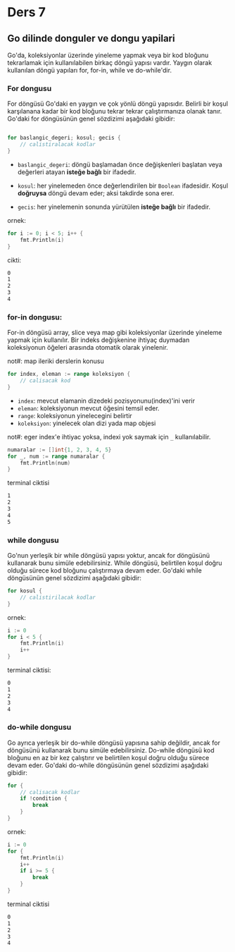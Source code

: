 # Ders 7

## Go dilinde donguler ve dongu yapilari


Go'da, koleksiyonlar üzerinde yineleme yapmak veya bir kod bloğunu tekrarlamak için kullanılabilen birkaç döngü yapısı vardır. Yaygın olarak kullanılan döngü yapıları for, for-in, while ve do-while'dir. 

### For dongusu

For döngüsü Go'daki en yaygın ve çok yönlü döngü yapısıdır. Belirli bir koşul karşılanana kadar bir kod bloğunu tekrar tekrar çalıştırmanıza olanak tanır. Go'daki for döngüsünün genel sözdizimi aşağıdaki gibidir:

```go

for baslangic_degeri; kosul; gecis {
    // calistiralacak kodlar
}
```

* `baslangic_degeri`: döngü başlamadan önce değişkenleri başlatan veya değerleri atayan **isteğe bağlı** bir ifadedir.
* `kosul`: her yinelemeden önce değerlendirilen bir `Boolean` ifadesidir. Koşul **doğruysa** döngü devam eder; aksi takdirde sona erer.

* `gecis`: her yinelemenin sonunda yürütülen **isteğe bağlı** bir ifadedir.

ornek: 

```go
for i := 0; i < 5; i++ {
    fmt.Println(i)
}

```

cikti: 
```bash
0
1
2
3
4
```

### for-in dongusu:
For-in döngüsü array, slice veya map gibi koleksiyonlar üzerinde yineleme yapmak için kullanılır. Bir indeks değişkenine ihtiyaç duymadan koleksiyonun öğeleri arasında otomatik olarak yinelenir.

not#: map ileriki derslerin konusu

```go
for index, eleman := range koleksiyon {
    // calisacak kod
}

```

* `index`: mevcut elamanin dizedeki pozisyonunu(index)'ini verir
* `eleman`: koleksiyonun mevcut öğesini temsil eder.
* `range`: koleksiyonun yinelecegini belirtir
* `koleksiyon`: yinelecek olan dizi yada map objesi

not#: eger index'e ihtiyac yoksa, indexi yok saymak için  `_`  kullanılabilir.


```go
numaralar := []int{1, 2, 3, 4, 5}
for _, num := range numaralar {
    fmt.Println(num)
}
```

terminal ciktisi 
```bash
1
2
3
4
5
```

### while dongusu

Go'nun yerleşik bir while döngüsü yapısı yoktur, ancak for döngüsünü kullanarak bunu simüle edebilirsiniz. While döngüsü, belirtilen koşul doğru olduğu sürece kod bloğunu çalıştırmaya devam eder. Go'daki while döngüsünün genel sözdizimi aşağıdaki gibidir:

```go
for kosul {
    // calistirilacak kodlar
}
```

ornek:
```go
i := 0
for i < 5 {
    fmt.Println(i)
    i++
}
```
terminal ciktisi:
```bash
0
1
2
3
4
```


### do-while dongusu

Go ayrıca yerleşik bir do-while döngüsü yapısına sahip değildir, ancak for döngüsünü kullanarak bunu simüle edebilirsiniz. Do-while döngüsü kod bloğunu en az bir kez çalıştırır ve belirtilen koşul doğru olduğu sürece devam eder. Go'daki do-while döngüsünün genel sözdizimi aşağıdaki gibidir:

```go
for {
    // calisacak kodlar
    if !condition {
        break
    }
}
```


ornek: 


```go
i := 0
for {
    fmt.Println(i)
    i++
    if i >= 5 {
        break
    }
}
```

terminal ciktisi
```bash
0
1
2
3
4
```